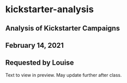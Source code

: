 # kickstarter-analysis
## Analysis of Kickstarter Campaigns
## February 14, 2021
## Requested by Louise
Text to view in preview. May update further after class. 
